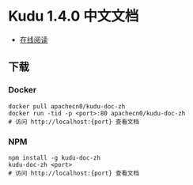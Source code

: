 # Kudu 1.4.0 中文文档

+   [在线阅读](https://kudu.apachecn.org)
## 下载

### Docker

```
docker pull apachecn0/kudu-doc-zh
docker run -tid -p <port>:80 apachecn0/kudu-doc-zh
# 访问 http://localhost:{port} 查看文档
```

### NPM

```
npm install -g kudu-doc-zh
kudu-doc-zh <port>
# 访问 http://localhost:{port} 查看文档
```
